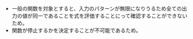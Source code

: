 - 一般の関数を対象とすると、入力のパターンが無限になりうるため全ての出力の値が同一であることを式を評価することにって確認することができないため。
- 関数が停止するかを決定することが不可能であるため。